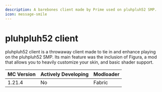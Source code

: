 ```yaml
---
description: A barebones client made by Prime used on pluhpluh52 SMP.
icon: message-smile
---
```


# pluhpluh52 client

pluhpluh52 client is a throwaway client made to tie in and enhance playing on the pluhpluh52 SMP. Its main feature was the inclusion of Figura, a mod that allows you to heavily customize your skin, and basic shader support.



| MC Version | Actively Developing | Modloader |
| ---------- | ------------------- | --------- |
| 1.21.4     | No                  | Fabric    |

